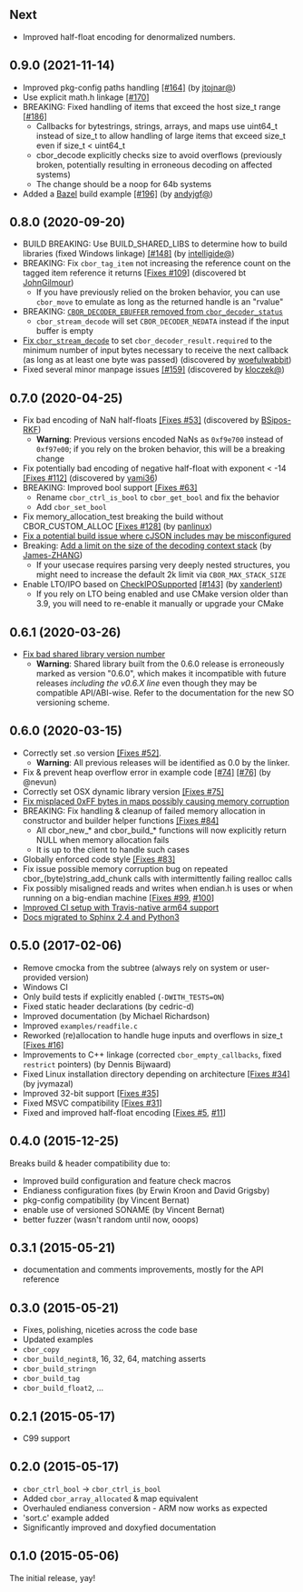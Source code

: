 Next
---------------------
- Improved half-float encoding for denormalized numbers.

0.9.0 (2021-11-14)
---------------------
- Improved pkg-config paths handling [[#164]](https://github.com/PJK/libcbor/pull/164) (by [jtojnar@](https://github.com/jtojnar))
- Use explicit math.h linkage [[#170]](https://github.com/PJK/libcbor/pull/170)
- BREAKING: Fixed handling of items that exceed the host size_t range [[#186]](https://github.com/PJK/libcbor/pull/186hg)  
    - Callbacks for bytestrings, strings, arrays, and maps use uint64_t instead of size_t to allow handling of large items that exceed size_t even if size_t < uint64_t
    - cbor_decode explicitly checks size to avoid overflows (previously broken, potentially resulting in erroneous decoding on affected systems)
    - The change should be a noop for 64b systems 
- Added a [Bazel](https://bazel.build/) build example [[#196]](https://github.com/PJK/libcbor/pull/196) (by [andyjgf@](https://github.com/andyjgf))

0.8.0 (2020-09-20)
---------------------
- BUILD BREAKING: Use BUILD_SHARED_LIBS to determine how to build libraries (fixed Windows linkage) [[#148]](https://github.com/PJK/libcbor/pull/148) (by [intelligide@](https://github.com/intelligide))
- BREAKING: Fix `cbor_tag_item` not increasing the reference count on the tagged item reference it returns [[Fixes #109](https://github.com/PJK/libcbor/issues/109)] (discovered bt [JohnGilmour](https://github.com/JohnGilmour))
  - If you have previously relied on the broken behavior, you can use `cbor_move` to emulate as long as the returned handle is an "rvalue"
- BREAKING: [`CBOR_DECODER_EBUFFER` removed from `cbor_decoder_status`](https://github.com/PJK/libcbor/pull/156)
    - `cbor_stream_decode` will set `CBOR_DECODER_NEDATA` instead if the input buffer is empty
- [Fix `cbor_stream_decode`](https://github.com/PJK/libcbor/pull/156) to set `cbor_decoder_result.required` to the minimum number of input bytes necessary to receive the next callback (as long as at least one byte was passed) (discovered by [woefulwabbit](https://github.com/woefulwabbit))
- Fixed several minor manpage issues [[#159]](https://github.com/PJK/libcbor/pull/159) (discovered by [kloczek@](https://github.com/kloczek))

0.7.0 (2020-04-25)
---------------------
- Fix bad encoding of NaN half-floats [[Fixes #53]](https://github.com/PJK/libcbor/issues/53) (discovered by [BSipos-RKF](https://github.com/BSipos-RKF))
    - **Warning**: Previous versions encoded NaNs as `0xf9e700` instead of `0xf97e00`; if you rely on the broken behavior, this will be a breaking change
- Fix potentially bad encoding of negative half-float with exponent < -14 [[Fixes #112]](https://github.com/PJK/libcbor/issues/112) (discovered by [yami36](https://github.com/yami36))
- BREAKING: Improved bool support [[Fixes #63]](https://github.com/PJK/libcbor/issues/63)
    - Rename `cbor_ctrl_is_bool` to `cbor_get_bool` and fix the behavior
    - Add `cbor_set_bool`
- Fix memory_allocation_test breaking the build without CBOR_CUSTOM_ALLOC [[Fixes #128]](https://github.com/PJK/libcbor/issues/128) (by [panlinux](https://github.com/panlinux))
- [Fix a potential build issue where cJSON includes may be misconfigured](https://github.com/PJK/libcbor/pull/132)
- Breaking: [Add a limit on the size of the decoding context stack](https://github.com/PJK/libcbor/pull/138) (by [James-ZHANG](https://github.com/James-ZHANG))
    - If your usecase requires parsing very deeply nested structures, you might need to increase the default 2k limit via `CBOR_MAX_STACK_SIZE` 
- Enable LTO/IPO based on [CheckIPOSupported](https://cmake.org/cmake/help/latest/module/CheckIPOSupported.html#module:CheckIPOSupported) [[#143]](https://github.com/PJK/libcbor/pull/143) (by [xanderlent](https://github.com/xanderlent))
    - If you rely on LTO being enabled and use CMake version older than 3.9, you will need to re-enable it manually or upgrade your CMake 

0.6.1 (2020-03-26)
---------------------
- [Fix bad shared library version number](https://github.com/PJK/libcbor/pull/131)
    - **Warning**: Shared library built from the 0.6.0 release is erroneously marked as version "0.6.0", which makes it incompatible with future releases *including the v0.6.X line* even though they may be compatible API/ABI-wise. Refer to the documentation for the new SO versioning scheme.

0.6.0 (2020-03-15)
---------------------
- Correctly set .so version [[Fixes #52]](https://github.com/PJK/libcbor/issues/52). 
    - **Warning**: All previous releases will be identified as 0.0 by the linker.
- Fix & prevent heap overflow error in example code [[#74]](https://github.com/PJK/libcbor/pull/74) [[#76]](https://github.com/PJK/libcbor/pull/76) (by @nevun)
- Correctly set OSX dynamic library version [[Fixes #75]](https://github.com/PJK/libcbor/issues/75)
- [Fix misplaced 0xFF bytes in maps possibly causing memory corruption](https://github.com/PJK/libcbor/pull/82)
- BREAKING: Fix handling & cleanup of failed memory allocation in constructor
  and builder helper functions [[Fixes #84]](https://github.com/PJK/libcbor/issues/84)
  - All cbor_new_* and cbor_build_* functions will now explicitly return NULL when memory allocation fails
  - It is up to the client to handle such cases
- Globally enforced code style [[Fixes #83]](https://github.com/PJK/libcbor/issues/83)
- Fix issue possible memory corruption bug on repeated 
  cbor_(byte)string_add_chunk calls with intermittently failing realloc calls
- Fix possibly misaligned reads and writes when endian.h is uses or when
  running on a big-endian machine [[Fixes #99](https://github.com/PJK/libcbor/issues/99), [#100](https://github.com/PJK/libcbor/issues/100)]
- [Improved CI setup with Travis-native arm64 support](https://github.com/PJK/libcbor/pull/116)
- [Docs migrated to Sphinx 2.4 and Python3](https://github.com/PJK/libcbor/pull/117)

0.5.0 (2017-02-06)
---------------------
- Remove cmocka from the subtree (always rely on system or user-provided version)
- Windows CI
- Only build tests if explicitly enabled (`-DWITH_TESTS=ON`)
- Fixed static header declarations (by cedric-d)
- Improved documentation (by Michael Richardson)
- Improved `examples/readfile.c`
- Reworked (re)allocation to handle huge inputs and overflows in size_t [[Fixes #16]](https://github.com/PJK/libcbor/issues/16)
- Improvements to C++ linkage (corrected `cbor_empty_callbacks`, fixed `restrict` pointers) (by Dennis Bijwaard)
- Fixed Linux installation directory depending on architecture [[Fixes #34]](https://github.com/PJK/libcbor/issues/34) (by jvymazal)
- Improved 32-bit support [[Fixes #35]](https://github.com/PJK/libcbor/issues/35)
- Fixed MSVC compatibility [[Fixes #31]](https://github.com/PJK/libcbor/issues/31)
- Fixed and improved half-float encoding [[Fixes #5](https://github.com/PJK/libcbor/issues/5), [#11](https://github.com/PJK/libcbor/issues/11)]

0.4.0 (2015-12-25)
---------------------
Breaks build & header compatibility due to:

- Improved build configuration and feature check macros
- Endianess configuration fixes (by Erwin Kroon and David Grigsby)
- pkg-config compatibility (by Vincent Bernat)
- enable use of versioned SONAME (by Vincent Bernat)
- better fuzzer (wasn't random until now, ooops)

0.3.1 (2015-05-21)
---------------------
- documentation and comments improvements, mostly for the API reference

0.3.0 (2015-05-21)
---------------------

- Fixes, polishing, niceties across the code base
- Updated examples
- `cbor_copy`
- `cbor_build_negint8`, 16, 32, 64, matching asserts
- `cbor_build_stringn`
- `cbor_build_tag`
- `cbor_build_float2`, ...

0.2.1 (2015-05-17)
---------------------
- C99 support

0.2.0 (2015-05-17)
---------------------

- `cbor_ctrl_bool` -> `cbor_ctrl_is_bool`
- Added `cbor_array_allocated` & map equivalent
- Overhauled endianess conversion - ARM now works as expected
- 'sort.c' example added
- Significantly improved and doxyfied documentation

0.1.0 (2015-05-06)
---------------------

The initial release, yay!
